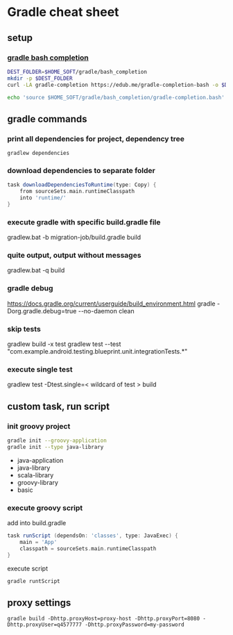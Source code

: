 # Gradle cheat sheet
## setup 
### [gradle bash completion](https://github.com/gradle/gradle-completion)
```sh
DEST_FOLDER=$HOME_SOFT/gradle/bash_completion
mkdir -p $DEST_FOLDER
curl -LA gradle-completion https://edub.me/gradle-completion-bash -o $DEST_FOLDER/gradle-completion.bash

echo 'source $HOME_SOFT/gradle/bash_completion/gradle-completion.bash' >> ~/.bashrc
```
## gradle commands 
### print all dependencies for project, dependency tree
`gradlew dependencies`

### download dependencies to separate folder
```groovy
task downloadDependenciesToRuntime(type: Copy) {
    from sourceSets.main.runtimeClasspath
    into 'runtime/'
}
```

### execute gradle with specific build.gradle file
gradlew.bat -b migration-job/build.gradle build

### quite output, output without messages
gradlew.bat -q build

### gradle debug
https://docs.gradle.org/current/userguide/build_environment.html
gradle  -Dorg.gradle.debug=true --no-daemon clean

### skip tests
gradlew build -x test
gradlew test --test "com.example.android.testing.blueprint.unit.integrationTests.*"

### execute single test
gradlew test -Dtest.single=< wildcard of test > build

## custom task, run script 
### init groovy project
```sh
gradle init --groovy-application
gradle init --type java-library
```
* java-application
* java-library
* scala-library
* groovy-library
* basic

### execute groovy script
add into build.gradle
```groovy
task runScript (dependsOn: 'classes', type: JavaExec) {
    main = 'App'
    classpath = sourceSets.main.runtimeClasspath
}
```
execute script 
```sh
gradle runtScript
```

## proxy settings
```
gradle build -Dhttp.proxyHost=proxy-host -Dhttp.proxyPort=8080 -Dhttp.proxyUser=q4577777 -Dhttp.proxyPassword=my-password
```
